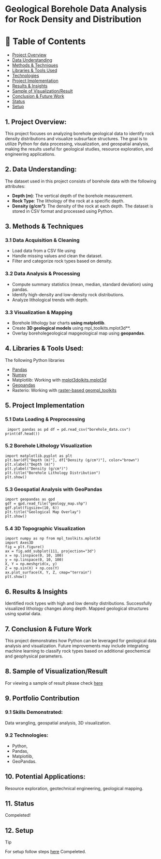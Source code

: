 # Geological Borehole Data Analysis for Rock Density and Distribution
# 📝 Table of Contents
- [Project Overview](#Overview)
- [Data Understanding](#data_undestanding)
- [Methods & Techniques](#Methods)
- [Libraries & Tools Used](#libs)
- [Technologies](#techs)
- [Project Implementation](#Implementation)
- [Results & Insights](#Insights)
- [Sample of Visualization/Result](#sample)
- [Conclusion & Future Work](#Conclusion)
- [Status](#status)
- [Setup](#setup)





## 1. Project Overview: <a name = "Overview"></a>
This project focuses on analyzing borehole geological data to identify rock density distributions and visualize subsurface structures. The goal is to utilize Python for data processing, visualization, and geospatial analysis, making the results useful for geological studies, resource exploration, and engineering applications. 

## 2. Data Understanding: <a name="data_undestanding"></a>
The dataset used in this project consists of borehole data with the following attributes: 
- **Depth (m)**: The vertical depth of the borehole measurement.
- **Rock Type**: The lithology of the rock at a specific depth.
- **Density (g/cm³)**: The density of the rock at each depth. The dataset is stored in CSV format and processed using Python. 

## 3. Methods & Techniques <a name = "Methods"></a>
### 3.1 Data Acquisition & Cleaning 
- Load data from a CSV file using
- Handle missing values and clean the dataset.
- Filter and categorize rock types based on density.
  
### 3.2 Data Analysis & Processing 
- Compute summary statistics (mean, median, standard deviation) using pandas.
- Identify high-density and low-density rock distributions.
- Analyze lithological trends with depth.
  
### 3.3 Visualization & Mapping
- Borehole lithology bar charts **using matplotlib**. 
- Create **3D geological models** using mpl_toolkits.mplot3d**.
- Overlay boreholegeological mapgeological map using **geopandas**.


## 4. Libraries & Tools Used: <a name = "libs"></a>
The following Python libraries 
- [Pandas](https://pandas.pydata.org/)
- [Numpy](https://numpy.org/)
- Matplotlib: Working with [mplot3dolkits.mplot3d](https://matplotlib.org/stable/api/toolkits/mplot3d.html)
- [Geopandas](https://geopandas.org/en/stable/docs/user_guide/data_structures.html)  
- Rasterio: Working with [raster-based geompl_toolkits](https://pythonhosted.org/rasterstats/)

## 5. Project Implementation <a name = "Implementation"></a>
### 5.1 Data Loading & Preprocessing 
```
 import pandas as pd df = pd.read_csv("borehole_data.csv") print(df.head()) 
```
### 5.2 Borehole Lithology Visualization
```
import matplotlib.pyplot as plt
plt.bar(df["Depth (m)"], df["Density (g/cm³)"], color="brown") 
plt.xlabel("Depth (m)") 
plt.ylabel("Density (g/cm³)") 
plt.title("Borehole Lithology Distribution") 
plt.show() 
```

### 5.3 Geospatial Analysis with GeoPandas
```
import geopandas as gpd
gdf = gpd.read_file("geology_map.shp") 
gdf.plot(figsize=(10, 6)) 
plt.title("Geological Map Overlay") 
plt.show() 
```

### 5.4 3D Topographic Visualization
```
import numpy as np from mpl_toolkits.mplot3d
import Axes3D 
fig = plt.figure() 
ax = fig.add_subplot(111, projection="3d") 
x = np.linspace(0, 10, 100) 
y = np.linspace(0, 10, 100) 
X, Y = np.meshgrid(x, y) 
Z = np.sin(X) + np.cos(Y) 
ax.plot_surface(X, Y, Z, cmap="terrain") 
plt.show() 
```

## 6. Results & Insights <a name = "Insights"></a>
Identified rock types with high and low density distributions.
Successfully visualized lithology changes along depth.
Mapped geological structures using spatial data.

## 7. Conclusion & Future Work <a name = "Conclusion"></a>
This project demonstrates how Python can be leveraged for geological data analysis and visualization. Future improvements may include integrating machine learning to classify rock types based on additional geochemical and geophysical parameters.

## 8. Sample of Visualization/Result  <a name ="sample"></a>
For viewing a sample of result please check [here]()

## 9. Portfolio Contribution
### 9.1 Skills Demonstrated: 
Data wrangling, geospatial analysis, 3D visualization.

### 9.2 Technologies: <a name = "techs"></a>
- Python, 
- Pandas,
- Matplotlib,
- GeoPandas.

## 10. Potential Applications: 
Resource exploration, geotechnical engineering, geological mapping.

## 11. Status <a name="status"><a/>
Compeleted!
## 12. Setup <a name="setup"><a/>
> [!Tip]
> For setup follow steps [here](https://github.com/soorisani/Borehole_Rock_Density_Distribution/commit/acacf0a6650e39526e8c05e52b96fc9c01854176)
Compeleted.

